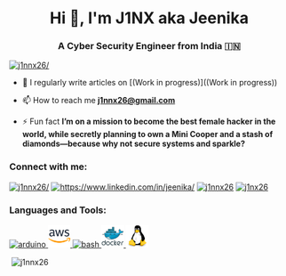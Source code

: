 <h1 align="center">Hi 👋, I'm J1NX aka Jeenika</h1>
<h3 align="center">A Cyber Security Engineer from India 🇮🇳</h3>

<p align="left"> <a href="https://twitter.com/j1nnx26/" target="blank"><img src="https://img.shields.io/twitter/follow/j1nnx26/?logo=twitter&style=for-the-badge" alt="j1nnx26/" /></a> </p>

- 📝 I regularly write articles on [(Work in progress)]((Work in progress))

- 📫 How to reach me **j1nnx26@gmail.com**

- ⚡ Fun fact **I’m on a mission to become the best female hacker in the world, while secretly planning to own a Mini Cooper and a stash of diamonds—because why not secure systems and sparkle?**

<h3 align="left">Connect with me:</h3>
<p align="left">
<a href="https://twitter.com/j1nnx26/" target="blank"><img align="center" src="https://raw.githubusercontent.com/rahuldkjain/github-profile-readme-generator/master/src/images/icons/Social/twitter.svg" alt="j1nnx26/" height="30" width="40" /></a>
<a href="https://linkedin.com/in/https://www.linkedin.com/in/jeenika/" target="blank"><img align="center" src="https://raw.githubusercontent.com/rahuldkjain/github-profile-readme-generator/master/src/images/icons/Social/linked-in-alt.svg" alt="https://www.linkedin.com/in/jeenika/" height="30" width="40" /></a>
<a href="https://instagram.com/j1nnx26" target="blank"><img align="center" src="https://raw.githubusercontent.com/rahuldkjain/github-profile-readme-generator/master/src/images/icons/Social/instagram.svg" alt="j1nnx26" height="30" width="40" /></a>
<a href="https://discord.gg/j1nx26" target="blank"><img align="center" src="https://raw.githubusercontent.com/rahuldkjain/github-profile-readme-generator/master/src/images/icons/Social/discord.svg" alt="j1nx26" height="30" width="40" /></a>
</p>

<h3 align="left">Languages and Tools:</h3>
<p align="left"> <a href="https://www.arduino.cc/" target="_blank" rel="noreferrer"> <img src="https://cdn.worldvectorlogo.com/logos/arduino-1.svg" alt="arduino" width="40" height="40"/> </a> <a href="https://aws.amazon.com" target="_blank" rel="noreferrer"> <img src="https://raw.githubusercontent.com/devicons/devicon/master/icons/amazonwebservices/amazonwebservices-original-wordmark.svg" alt="aws" width="40" height="40"/> </a> <a href="https://www.gnu.org/software/bash/" target="_blank" rel="noreferrer"> <img src="https://www.vectorlogo.zone/logos/gnu_bash/gnu_bash-icon.svg" alt="bash" width="40" height="40"/> </a> <a href="https://www.docker.com/" target="_blank" rel="noreferrer"> <img src="https://raw.githubusercontent.com/devicons/devicon/master/icons/docker/docker-original-wordmark.svg" alt="docker" width="40" height="40"/> </a> <a href="https://www.linux.org/" target="_blank" rel="noreferrer"> <img src="https://raw.githubusercontent.com/devicons/devicon/master/icons/linux/linux-original.svg" alt="linux" width="40" height="40"/> </a> </p>

<p>&nbsp;<img align="center" src="https://github-readme-stats.vercel.app/api?username=j1nnx26&show_icons=true&locale=en" alt="j1nnx26" /></p>
